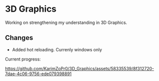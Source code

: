 # 3D Graphics

Working on strengthening my understanding in 3D Graphics.

## Changes

- Added hot reloading. Currenly windows only

Current progress:

https://github.com/KarimZoPr0/3D_Graphics/assets/58335539/8f312720-7dae-4c06-9756-ede079398891
